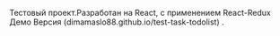 Тестовый проект.Разработан на React, с применением React-Redux
Демо Версия (dimamaslo88.github.io/test-task-todolist) .

